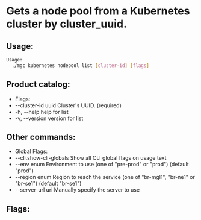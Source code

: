 # Gets a node pool from a Kubernetes cluster by cluster_uuid.

## Usage:
```bash
Usage:
  ./mgc kubernetes nodepool list [cluster-id] [flags]
```

## Product catalog:
- Flags:
- --cluster-id uuid   Cluster's UUID. (required)
- -h, --help              help for list
- -v, --version           version for list

## Other commands:
- Global Flags:
- --cli.show-cli-globals   Show all CLI global flags on usage text
- --env enum               Environment to use (one of "pre-prod" or "prod") (default "prod")
- --region enum            Region to reach the service (one of "br-mgl1", "br-ne1" or "br-se1") (default "br-se1")
- --server-url uri         Manually specify the server to use

## Flags:
```bash

```

